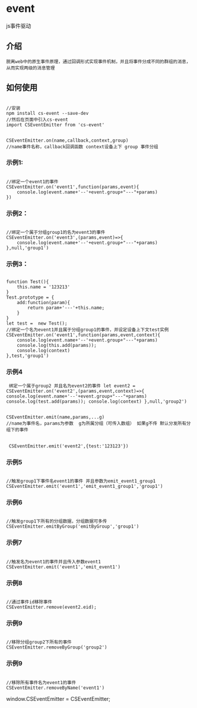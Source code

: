 # event 
js事件驱动
## 介绍
    脱离web中的原生事件原理，通过回调形式实现事件机制，并且将事件分成不同的群组的消息，从而实现两级的消息管理
## 如何使用
<pre><code>
//安装
npm install cs-event --save-dev
//然后在页面中引入cs-event
import CSEventEmitter from 'cs-event'
</code></pre>
<pre><code>
CSEventEmitter.on(name,callback,context,group)
//name事件名称，callback回调函数 context设备上下 group 事件分组
</code></pre>
### 示例1:
<pre><code>
//绑定一个event1的事件
CSEventEmitter.on('event1',function(params,event){
    console.log(event.name+'--'+event.group+"---"+params)
})
</code></pre>
### 示例2：
<pre><code>
//绑定一个属于分组group1的名为event3的事件
CSEventEmitter.on('event3',(params,event)=>{
    console.log(event.name+'--'+event.group+"---"+params)
},null,'group1')
</code></pre>
### 示例3：
<pre><code>
function Test(){
    this.name = '123213'
}
Test.prototype = {
    add:function(param){
        return param+'---'+this.name;
    }
}
let test =  new Test();
//绑定一个名为event1并且属于分组group1的事件，并设定设备上下文test实例
CSEventEmitter.on('event1',function(params,event,context){
    console.log(event.name+'--'+event.group+"---"+params)
    console.log(this.add(params));
    console.log(context)
},test,'group1')
</code></pre>
### 示例4
<code><pre>
绑定一个属于group2 并且名为event2的事件
let event2 = CSEventEmitter.on('event2',(params,event,context)=>{
    console.log(event.name+'--'+event.group+"---"+params)
    console.log(test.add(params));
    console.log(context)
},null,'group2')
</code></pre>
<pre><code>
CSEventEmitter.emit(name,params,...g)
//name为事件名，params为参数  g为所属分组（可传入数组） 如果g不传 默认分发所有分组下的事件
</code>
</pre>
<code><pre>
CSEventEmitter.emit('event2',{test:'123123'})
</code></pre>
### 示例5
<pre><code>
//触发group1下事件名event1的事件 并且参数为emit_event1_group1
CSEventEmitter.emit('event1','emit_event1_group1','group1')
</code></pre>
### 示例6
<pre><code>
//触发group1下所有的分组数据，分组数据可多传
CSEventEmitter.emitByGroup('emitByGroup','group1')
</code></pre>
### 示例7
<pre><code>
//触发名为event1的事件并且传入参数event1
CSEventEmitter.emit('event1','emit_event1')
</code></pre>
### 示例8
<pre><code>
//通过事件id移除事件
CSEventEmitter.remove(event2.eid);
</code></pre>
### 示例9
<pre><code>
//移除分组group2下所有的事件
CSEventEmitter.removeByGroup('group2')
</code></pre>
### 示例9
<pre><code>
//移除所有事件名为event1的事件
CSEventEmitter.removeByName('event1')
</code></pre>

window.CSEventEmitter = CSEventEmitter;
